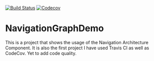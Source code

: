 [![Build Status](https://travis-ci.com/Fbada006/NavigationGraphDemo.svg)](https://travis-ci.com/Fbada006/NavigationGraphDemo)
[![Codecov](https://codecov.io/gh/Fbada006/NavigationGraphDemo/coverage.svg)](https://codecov.io/gh/Fbada006/NavigationGraphDemo)

# NavigationGraphDemo
This is a project that shows the usage of the Navigation Architecture Component. It is also the first project I have used Travis CI as well as CodeCov. Yet to add code quality.
